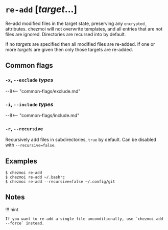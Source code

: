 # `re-add` [*target*...]

Re-add modified files in the target state, preserving any `encrypted_`
attributes. chezmoi will not overwrite templates, and all entries that are not
files are ignored. Directories are recursed into by default.

If no *target*s are specified then all modified files are re-added. If one or
more *target*s are given then only those targets are re-added.

## Common flags

### `-x`, `--exclude` *types*

--8<-- "common-flags/exclude.md"

### `-i`, `--include` *types*

--8<-- "common-flags/include.md"

### `-r`, `--recursive`

Recursively add files in subdirectories, `true` by default. Can be disabled with `--recursive=false`.

## Examples

```console
$ chezmoi re-add
$ chezmoi re-add ~/.bashrc
$ chezmoi re-add --recursive=false ~/.config/git
```

## Notes

!!! hint

    If you want to re-add a single file unconditionally, use `chezmoi add --force` instead.
